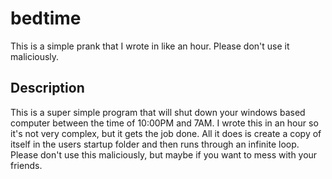# bedtime

This is a simple prank that I wrote in like an hour. Please don't use it maliciously.

## Description

This is a super simple program that will shut down your windows based computer between the time of 10:00PM and 7AM.
I wrote this in an hour so it's not very complex, but it gets the job done.
All it does is create a copy of itself in the users startup folder and then runs through an infinite loop.
Please don't use this maliciously, but maybe if you want to mess with your friends.

